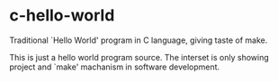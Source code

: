 # c-hello-world
Traditional `Hello World' program in C language, giving taste of make.

This is just a hello world program source.
The interset is only showing project and `make' machanism in software development.
